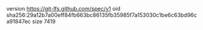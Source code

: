 version https://git-lfs.github.com/spec/v1
oid sha256:29a12b7a00eff84fb663bc86135fb35985f7a153030c1be6c63bd96ca91847ec
size 7419
